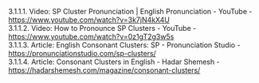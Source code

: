 3.1.1.1. Video: SP Cluster Pronunciation | English Pronunciation - YouTube - https://www.youtube.com/watch?v=3k7jN4kX4U  
3.1.1.2. Video: How to Pronounce SP Clusters - YouTube - https://www.youtube.com/watch?v=0z1gT2g3w5s  
3.1.1.3. Article: English Consonant Clusters: SP - Pronunciation Studio - https://pronunciationstudio.com/sp-clusters/  
3.1.1.4. Article: Consonant Clusters in English - Hadar Shemesh - https://hadarshemesh.com/magazine/consonant-clusters/  
